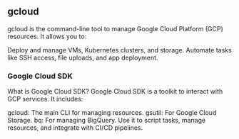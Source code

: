 ## gcloud

gcloud is the command-line tool to manage Google Cloud Platform (GCP) resources. It allows you to:

Deploy and manage VMs, Kubernetes clusters, and storage.
Automate tasks like SSH access, file uploads, and app deployment.

### Google Cloud SDK

What is Google Cloud SDK?
Google Cloud SDK is a toolkit to interact with GCP services. It includes:

gcloud: The main CLI for managing resources.
gsutil: For Google Cloud Storage.
bq: For managing BigQuery.
Use it to script tasks, manage resources, and integrate with CI/CD pipelines.